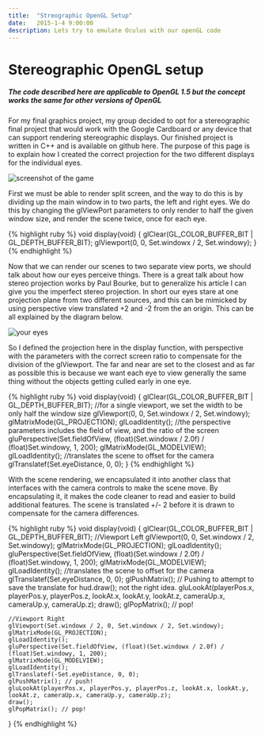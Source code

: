 ```yaml
---
title:  "Streographic OpenGL Setup"
date:   2015-1-4 9:00:00
description: Lets try to emulate Oculus with our openGL code
---
```

# Stereographic OpenGL setup

##### The code described here are applicable to OpenGL 1.5 but the concept works the same for other versions of OpenGL

For my final graphics project, my group decided to opt for a stereographic final project that would work with the Google Cardboard or any device that can support rendering stereographic displays. Our finished project is written in C++ and is available on github here. The purpose of this page is to explain how I created the correct projection for the two different displays for the individual eyes.

![screenshot of the game](http://i.imgur.com/21kXpLH.png "Screen shot of Tie Fighters")

First we must be able to render split screen, and the way to do this is by dividing up the main window in to two parts, the left and right eyes. We do this by changing the glViewPort parameters to only render to half the given window size, and render the scene twice, once for each eye.

{% highlight ruby %}
void display(void)
{
	glClear(GL_COLOR_BUFFER_BIT | GL_DEPTH_BUFFER_BIT);
	glViewport(0, 0, Set.windowx / 2, Set.windowy);
}
{% endhighlight %}

Now that we can render our scenes to two separate view ports, we should talk about how our eyes perceive things. There is a great talk about how stereo projection works by Paul Bourke, but to generalize his article I can give you the imperfect stereo projection. In short our eyes stare at one projection plane from two different sources, and this can be mimicked by using perspective view translated +2 and -2 from the an origin. This can be all explained by the diagram below.

![your eyes](http://i.imgur.com/GmBGqrc.png "Diagram A")

So I defined the projection here in the display function, with perspective with the parameters with the correct screen ratio to compensate for the division of the glViewport. The far and near are set to the closest and as far as possible this is because we want each eye to view generally the same thing without the objects getting culled early in one eye.

{% highlight ruby %}
void display(void)
{
	glClear(GL_COLOR_BUFFER_BIT | GL_DEPTH_BUFFER_BIT);
	//for a single viewport, we set the width to be only half the window size
	glViewport(0, 0, Set.windowx / 2, Set.windowy);
	glMatrixMode(GL_PROJECTION);
	glLoadIdentity();
	//the perspective parameters includes the field of view, and the ratio of the screen
	gluPerspective(Set.fieldOfView, (float)(Set.windowx / 2.0f) / (float)Set.windowy, 1, 200);
	glMatrixMode(GL_MODELVIEW);
	glLoadIdentity();
	//translates the scene to offset for the camera
	glTranslatef(Set.eyeDistance, 0, 0);
}
{% endhighlight %}

With the scene rendering, we encapsulated it into another class that interfaces with the camera controls to make the scene move. By encapsulating it, it makes the code cleaner to read and easier to build additional features. The scene is translated +/- 2 before it is drawn to compensate for the camera differences. 

{% highlight ruby %}
void display(void)
{
	glClear(GL_COLOR_BUFFER_BIT | GL_DEPTH_BUFFER_BIT);
	//Viewport Left
	glViewport(0, 0, Set.windowx / 2, Set.windowy);
	glMatrixMode(GL_PROJECTION);
	glLoadIdentity();
	gluPerspective(Set.fieldOfView, (float)(Set.windowx / 2.0f) / (float)Set.windowy, 1, 200);
	glMatrixMode(GL_MODELVIEW);
	glLoadIdentity();
	//translates the scene to offset for the camera
	glTranslatef(Set.eyeDistance, 0, 0);
	glPushMatrix(); // Pushing to attempt to save the translate for hud.draw(); not the right idea.
	gluLookAt(playerPos.x, playerPos.y, playerPos.z, lookAt.x, lookAt.y, lookAt.z, cameraUp.x, cameraUp.y, cameraUp.z);
	draw();
	glPopMatrix(); // pop!


	//Viewport Right
	glViewport(Set.windowx / 2, 0, Set.windowx / 2, Set.windowy);
	glMatrixMode(GL_PROJECTION);
	glLoadIdentity();
	gluPerspective(Set.fieldOfView, (float)(Set.windowx / 2.0f) / (float)Set.windowy, 1, 200);
	glMatrixMode(GL_MODELVIEW);
	glLoadIdentity();
	glTranslatef(-Set.eyeDistance, 0, 0);
	glPushMatrix(); // push!
	gluLookAt(playerPos.x, playerPos.y, playerPos.z, lookAt.x, lookAt.y, lookAt.z, cameraUp.x, cameraUp.y, cameraUp.z);
	draw();
	glPopMatrix(); // pop!
}
{% endhighlight %}